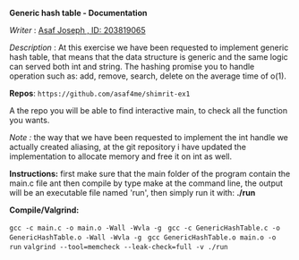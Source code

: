 **Generic hash table - Documentation** 

*Writer* : <u>Asaf Joseph , ID: 203819065</u>

*Description* : At this exercise we have been requested to implement generic hash table, that means that the data structure is generic and the same logic can served both int and string. The hashing promise you to handle operation such as: add, remove, search, delete  on the average time of o(1).

**Repos**: `https://github.com/asaf4me/shimrit-ex1`

A the repo you will be able to find interactive main, to check all the function you wants.

*Note :* the way that we have been requested to implement the int handle we actually created aliasing, at the git repository i have updated the  implementation to allocate memory and free it on int as well.

**Instructions:** first make sure that the main folder of the program contain the main.c file ant then compile by type make at the command line, the output will be an executable file named 'run', then simply run it with: **./run**

**Compile/Valgrind:** 

`gcc -c main.c -o main.o -Wall -Wvla -g `
`gcc -c GenericHashTable.c -o GenericHashTable.o -Wall -Wvla -g `
`gcc GenericHashTable.o main.o -o run` 
``valgrind --tool=memcheck --leak-check=full -v ./run``



 

